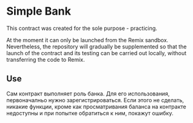 # Simple Bank

This contract was created for the sole purpose - practicing.

At the moment it can only be launched from the Remix sandbox. Nevertheless, the repository will gradually be supplemented so that the launch of the contract and its testing can be carried out locally, without transferring the code to Remix.

## Use

Сам контракт выполняет роль банка. Для его использования, первоначалньо нужно зарегистрироваться. Если этого не сделать, никакие функции, кроме как просматривания баланса на контракте недоступны и при попытке обратиться к ним, покажут ошибку.

